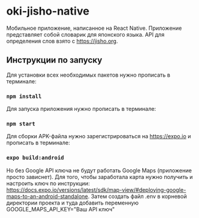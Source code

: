 # oki-jisho-native

Мобильное приложение, написанное на React Native. Приложение представляет собой словарик для японского языка. API для определения слов взято с https://jisho.org.

## Инструкции по запуску
Для устaновки всех необходимых пакетов нужно прописать в терминале:

### `npm install`

Для запуска приложения нужно прописать в терминале:

### `npm start`

Для сборки APK-файла нужно зарегистрироваться на https://expo.io и прописать в терминале:

### `expo build:android`

Но без Google API ключа не будут работать Google Maps (приложение просто зависнет). Для того, чтобы заработала карта нужно получить и настроить ключ по инструкции: https://docs.expo.io/versions/latest/sdk/map-view/#deploying-google-maps-to-an-android-standalone. Затем создать файл .env в корневой директории проекта и туда добавить переменную GOOGLE_MAPS_API_KEY="Ваш API ключ"

